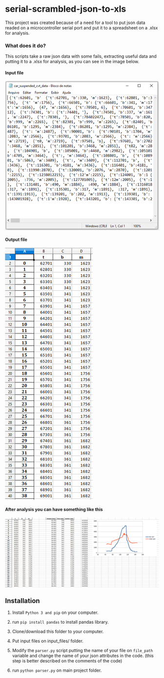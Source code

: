 
# serial-scrambled-json-to-xls

This project was created because of a need for a tool to put json data readed on a microcontroller serial port and put it to a spreadsheet on a .xlsx for analysis.

### What does it do?  

This scripts take a raw json data with some fails, extracting useful data and putting it to a .xlsx for analysis, as you can see in the image below.

#### Input file  

![screenshot](https://github.com/LondriBaja/serial-scrambled-json-to-xls/blob/master/screenshots/input_file.PNG)

#### Output file  
![screenshot](https://github.com/LondriBaja/serial-scrambled-json-to-xls/blob/master/screenshots/output_file.PNG)

#### After analysis you can have something like this
![screenshot](https://github.com/LondriBaja/serial-scrambled-json-to-xls/blob/master/screenshots/manipulated_file.PNG)

## Installation

1. Install `Python 3 and pip` on your computer.

2. run `pip install pandas` to install pandas library.

3. Clone/download this folder to your computer.

4. Put input files on input_files/ folder.

5. Modify the `parser.py` script putting the name of your file on `file_path` variable and change the name of your json attributes in the code. (this step is better described on the comments of the code)

6. run `python parser.py` on main project folder.


